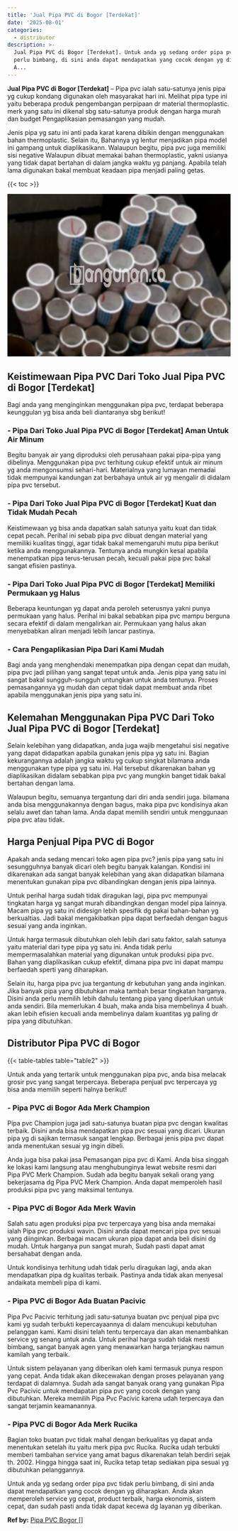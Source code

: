 ```yaml
---
title: 'Jual Pipa PVC di Bogor [Terdekat]'
date: '2025-08-01'
categories:
  - distributor
description: >-
  Jual Pipa PVC di Bogor [Terdekat]. Untuk anda yg sedang order pipa pvc tidak
  perlu bimbang, di sini anda dapat mendapatkan yang cocok dengan yg diharapkan.
  A...
---
```


**Jual Pipa PVC di Bogor \[Terdekat\]** – Pipa pvc ialah satu-satunya jenis pipa yg cukup kondang digunakan oleh masyarakat hari ini. Melihat pipa type ini yaitu beberapa produk pengembangan perpipaan dr material thermoplastic. merk yang satu ini dikenal sbg satu-satunya produk dengan harga murah dan budget Pengaplikasian pemasangan yang mudah.

Jenis pipa yg satu ini anti pada karat karena dibikin dengan menggunakan bahan thermoplastic. Selain itu, Bahannya yg lentur menjadikan pipa model ini gampang untuk diaplikasikann. Walaupun begitu, pipa pvc juga memiliki sisi negative Walaupun dibuat memakai bahan thermoplastic, yakni usianya yang tidak dapat bertahan di dalam jangka waktu yg panjang. Apabila telah lama digunakan bakal membuat keadaan pipa menjadi paling getas.

{{< toc >}}

![Jual Pipa PVC di Bogor [Terdekat]](/images/jaul-pipa-pvc-12.png)

## Keistimewaan Pipa PVC Dari Toko Jual Pipa PVC di Bogor \[Terdekat\]

Bagi anda yang menginginkan menggunakan pipa pvc, terdapat beberapa keunggulan yg bisa anda beli diantaranya sbg berikut!

### \- Pipa Dari Toko Jual Pipa PVC di Bogor \[Terdekat\] Aman Untuk Air Minum

Begitu banyak air yang diproduksi oleh perusahaan pakai pipa-pipa yang dibelinya. Menggunakan pipa pvc terhitung cukup efektif untuk air minum yg anda mengonsumsi sehari-hari. Materialnya yang lumayan memadai tidak mempunyai kandungan zat berbahaya untuk air yg mengalir di didalam pipa pvc tersebut.

### \- Pipa Dari Toko Jual Pipa PVC di Bogor \[Terdekat\] Kuat dan Tidak Mudah Pecah

Keistimewaan yg bisa anda dapatkan salah satunya yaitu kuat dan tidak cepat pecah. Perihal ini sebab pipa pvc dibuat dengan material yang memiliki kualitas tinggi, agar tidak bakal memengaruhi mutu pipa berikut ketika anda menggunakannya. Tentunya anda mungkin kesal apabila menempatkan pipa terus-terusan pecah, kecuali pakai pipa pvc bakal sangat efisien pastinya.

### \- Pipa Dari Toko Jual Pipa PVC di Bogor \[Terdekat\] Memiliki Permukaan yg Halus

Beberapa keuntungan yg dapat anda peroleh seterusnya yakni punya permukaan yang halus. Perihal ini bakal sebabkan pipa pvc mampu berguna secara efektif di dalam mengalirkan air. Permukaan yang halus akan menyebabkan aliran menjadi lebih lancar pastinya.

### \- Cara Pengaplikasian Pipa Dari Kami Mudah

Bagi anda yang menghendaki menempatkan pipa dengan cepat dan mudah, pipa pvc jadi pilihan yang sangat tepat untuk anda. Jenis pipa yang satu ini sangat bakal sungguh-sungguh untungkan untuk anda tentunya. Proses pemasangannya yg mudah dan cepat tidak dapat membuat anda ribet apabila menggunakan jenis pipa yang satu ini.

## Kelemahan Menggunakan Pipa PVC Dari Toko Jual Pipa PVC di Bogor \[Terdekat\]

Selain kelebihan yang didapatkan, anda juga wajib mengetahui sisi negative yang dapat didapatkan apabila gunakan jenis pipa yg satu ini. Bagian kekurangannya adalah jangka waktu yg cukup singkat bilamana anda menggunakan type pipa yg satu ini. Hal tersebut dikarenakan bahan yg diaplikasikan didalam sebabkan pipa pvc yang mungkin banget tidak bakal bertahan dengan lama.

Walaupun begitu, semuanya tergantung dari diri anda sendiri juga. bilamana anda bisa menggunakannya dengan bagus, maka pipa pvc kondisinya akan selalu awet dan tahan lama. Anda dapat memilih sendiri untuk menggunaan pipa pvc atau tidak.

## Harga Penjual Pipa PVC di Bogor

Apakah anda sedang mencari toko agen pipa pvc? jenis pipa yang satu ini sesungguhnya banyak dicari oleh begitu banyak kalangan. Kondisi ini dikarenakan ada sangat banyak kelebihan yang akan didapatkan bilamana menentukan gunakan pipa pvc dibandingkan dengan jenis pipa lainnya.

Untuk perihal harga sudah tidak diragukan lagi, pipa pvc mempunyai tingkatan harga yg sangat murah dibandingkan dengan model pipa lainnya. Macam pipa yg satu ini didesign lebih spesifik dg pakai bahan-bahan yg berkualtias. Jadi bakal mengakibatkan pipa dapat berfaedah dengan bagus sesuai yang anda inginkan.

Untuk harga termasuk dibutuhkan oleh lebih dari satu faktor, salah satunya yaitu material dari type pipa yg satu ini. Anda tidak perlu mempermasalahkan material yang digunakan untuk produksi pipa pvc. Bahan yang diaplikasikan cukup efektif, dimana pipa pvc ini dapat mampu berfaedah sperti yang diharapkan.

Selain itu, harga pipa pvc jua tergantung dr kebutuhan yang anda inginkan. Jika banyak pipa yang dibutuhkan maka tambah besar tingkatan harganya. Disini anda perlu memilih lebih dahulu tentang pipa yang diperlukan untuk anda sendiri. Bila memerlukan 4 buah, maka anda bisa membelinya 4 buah. akan lebih efisien kecuali anda membelinya dalam kuantitas yg paling dr pipa yang dibutuhkan.

## Distributor Pipa PVC di Bogor

{{< table-tables table="table2" >}}

Untuk anda yang tertarik untuk menggunakan pipa pvc, anda bisa melacak grosir pvc yang sangat terpercaya. Beberapa penjual pvc terpercaya yg bisa anda memilih seperti halnya berikut!

### \- Pipa PVC di Bogor Ada Merk Champion

Pipa pvc Champion juga jadi satu-satunya buatan pipa pvc dengan kwalitas terbaik. Disini anda bisa mendapatkan pipa pvc sesuai yang dicari. Ukuran pipa yg di sajikan termasuk sangat lengkap. Berbagai jenis pipa pvc dapat anda menentukan sesuai yg ingin dibeli.

Anda juga bisa pakai jasa Pemasangan pipa pvc di Kami. Anda bisa singgah ke lokasi kami langsung atau menghubunginya lewat website resmi dari Pipa PVC Merk Champion. Sudah ada begitu banyak sekali orang yang bekerjasama dg Pipa PVC Merk Champion. Anda dapat memperoleh hasil produksi pipa pvc yang maksimal tentunya.

### \- Pipa PVC di Bogor Ada Merk Wavin

Salah satu agen produksi pipa pvc terpercaya yang bisa anda memakai ialah Pipa pvc produksi wavin. Disini anda dapat mencari pipa pvc sesuai yang diinginkan. Berbagai macam ukuran pipa dapat anda beli disini dg mudah. Untuk harganya pun sangat murah, Sudah pasti dapat amat bersahabat dengan anda.

Untuk kondisinya terhitung udah tidak perlu diragukan lagi, anda akan mendapatkan pipa dg kualitas terbaik. Pastinya anda tidak akan menyesal andaikata membeli pipa di kami.

### \- Pipa PVC di Bogor Ada Buatan Pacivic

Pipa Pvc Pacivic terhitung jadi satu-satunya buatan pvc penjual pipa pvc kami yg sudah terbukti kepercayaannya di dalam mencukupi kebutuhan pelanggan kami. Kami disini telah tentu terpercaya dan akan menambahkan service yg senang untuk anda. Untuk perihal harga sudah tidak mesti bimbang, sangat banyak agen yang menawarkan harga terjangkau namun kamilah yang terbaik.

Untuk sistem pelayanan yang diberikan oleh kami termasuk punya respon yang cepat. Anda tidak akan dikecewakan dengan proses pelayanan yang terdapat di dalamnya. Sudah ada sangat banyak orang yang gunakan Pipa Pvc Pacivic untuk mendapatan pipa pvc yang cocok dengan yang dibutuhkan. Mereka memilih Pipa Pvc Pacivic karena udah terpercaya dan sangat terjamin keamanannya.

### \- Pipa PVC di Bogor Ada Merk Rucika

Bagian toko buatan pvc tidak mahal dengan berkualitas yg dapat anda menentukan setelah itu yaitu merk pipa pvc Rucika. Rucika udah terbukti memberi tambahan service yang amat bagus dikarenakan telah berdiri sejak th. 2002. Hingga hingga saat ini, Rucika tetap tetap sediakan pipa sesuai yg dibutuhkan pelanggannya.

Untuk anda yg sedang order pipa pvc tidak perlu bimbang, di sini anda dapat mendapatkan yang cocok dengan yg diharapkan. Anda akan memperoleh service yg cepat, product terbaik, harga ekonomis, sistem cepat, dan sudah pasti anda tidak dapat kecewa dg layanan yg diberikan.

**Ref by:** [Pipa PVC Bogor []](https://id.wikipedia.org/wiki/Pipa)
